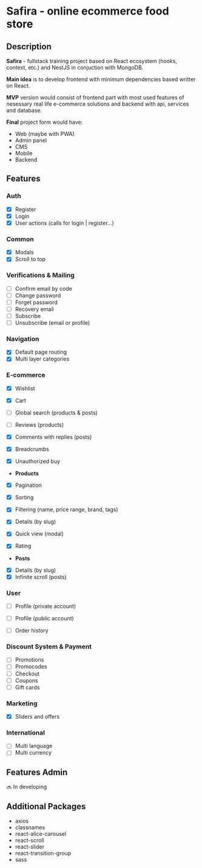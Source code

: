 # Safira - online ecommerce food store

## Description
**Safira** - fullstack training project based on React ecosystem (hooks, context, etc.) and NestJS in conjuction with MongoDB.

**Main idea** is to develop frontend with minimum dependencies based writter on React.

**MVP** version would consist of frontend part with most used features of nesessary real life e-commerce solutions and backend with api, services and database.

**Final** project form would have:
- Web (maybe with PWA)
- Admin panel
- CMS
- Mobile
- Backend

## Features
### Auth
- [x] Register
- [x] Login
- [x] User actions (calls for login | register...)

### Common
- [x] Modals
- [x] Scroll to top

### Verifications & Mailing
- [ ] Confirm email by code
- [ ] Change password
- [ ] Forget password
- [ ] Recovery email
- [ ] Subscribe
- [ ] Unsubscribe (email or profile)

### Navigation
- [x] Default page routing
- [x] Multi layer categories

### E-commerce
- [x] Wishlist
- [x] Cart
- [ ] Global search (products & posts)
- [ ] Reviews (products)
- [x] Comments with replies (posts)
- [x] Breadcrumbs
- [x] Unauthorized buy


- **Products**
- [x] Pagination
- [x] Sorting
- [x] Filtering (name, price range, brand, tags)
- [x] Details (by slug)
- [x] Quick view (modal)
- [x] Rating


- **Posts**
- [x] Details (by slug)
- [x] Infinite scroll (posts)

### User
- [ ] Profile (private account)
- [ ] Profile (public account)
- [ ] Order history


### Discount System & Payment
- [ ] Promotions
- [ ] Promocodes
- [ ] Checkout
- [ ] Coupons
- [ ] Gift cards

### Marketing
- [x] Sliders and offers

### International
- [ ] Multi language
- [ ] Multi currency

## Features Admin
🔜 In developing

## Additional Packages
- axios
- classnames
-	react-alice-carousel
-	react-scroll
-	react-slider
-	react-transition-group
-	sass
